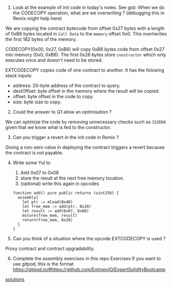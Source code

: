 1. Look at the example of init code in today's notes.
See gist: When we do the CODECOPY operation, what are we overwriting ?
(debugging this in Remix might help here)

We are copying the contract bytecode from offset 0x27 bytes with a length of 0xB6 bytes located in `Call Data` to the `memory` offset 0x0. This overtwrites the first 182 bytes of the memory.

CODECOPY(0x00, 0x27, 0xB6) will copy 0xB6 bytes code from offset 0x27 into memory (0x0, 0xB6). The first 0x26 bytes store `constructor` which only executes once and doesn't need to be stored.

EXTCODECOPY copies code of one contract to another. It has the folowing stack inputs:
- address: 20-byte address of the contract to query.
- destOffset: byte offset in the memory where the result will be copied.
- offset: byte offset in the code to copy.
- size: byte size to copy.


2. Could the answer to Q1 allow an optimisation ?

We can optimize the code by removing unnecessary checks such as `ISZERO` given that we know what is fed to the constructor.

3. Can you trigger a revert in the init code in Remix ?

Giving a non-zero value in deploying the contract triggers a revert because the contract is not payable.

4. Write some Yul to
    1) Add 0x07 to 0x08
    2) store the result at the next free memory location.
    3) (optional) write this again in opcodes

    ```
    function add() pure public returns (uint256) {
      assembly{
        let ptr := mload(0x40)
        let free_mem := add(ptr, 0x20)
        let result := add(0x07, 0x08)
        mstore(free_mem, result)
        return(free_mem, 0x20)
      }
    }
    ```

5. Can you think of a situation where the opcode EXTCODECOPY is used ?

Proxy contract and contract upgradability.

6. Complete the assembly exercises in this repo
Exercises
If you want to use gitpod, this is the format
https://gitpod.io/#https://github.com/ExtropyIO/ExpertSolidityBootcamp

[solutions](https://github.com/CaixiangFan/ExpertSolidityBootcamp)